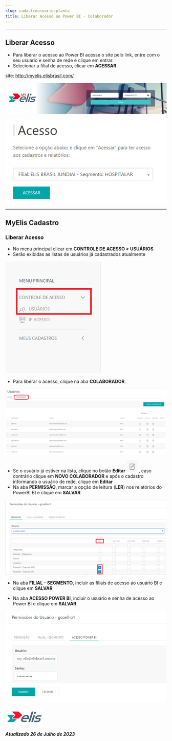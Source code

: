 ```yaml
---
slug: cadastrousuariosplanta
title: Liberar Acesso ao Power BI - Colaborador
---
```

---

## Liberar Acesso

* Para liberar o acesso ao Power BI acesse o site pelo link, entre com o seu usuário e senha de rede e clique em entrar.
* Selecionar a filial de acesso, clicar em **ACESSAR**.

site: http://myelis.elisbrasil.com/

![Alt text](image.png)

![Alt text](image-1.png)

---
## MyElis Cadastro

### Liberar Acesso

* No menu principal clicar em **CONTROLE DE ACESSO > USUÁRIOS**
* Serão exibidas as listas de usuários já cadastrados atualmente

![Alt text](image-2.png)

* Para liberar o acesso, clique na aba **COLABORADOR**.

![Alt text](image-4.png)

* Se o usuário já estiver na lista, clique no botão **Editar** ![Alt text](image-5.png) , caso contrário clique em **NOVO COLABORADOR** e após o cadastro informando o usuário de rede, clique em **Editar**
* Na aba **PERMISSÃO**, marcar a opção de leitura (**LER**) nos relatórios do PowerBI BI e clique em **SALVAR**

![Alt text](image-3.png)

* Na aba **FILIAL – SEGMENTO**, incluir as filiais de acesso ao usuário BI e clique em **SALVAR**

* Na aba **ACESSO POWER BI**, incluir o usuário e senha de acesso ao Power BI e clique em **SALVAR**.

![Alt text](image-6.png)

![right](image-7.png)

***Atualizado 26 de Julho de 2023***